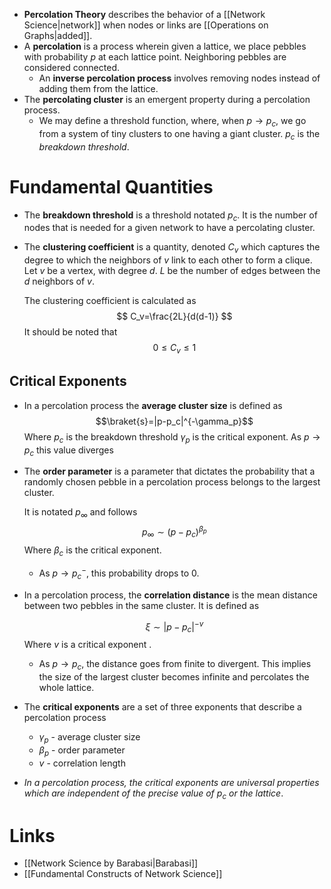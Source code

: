 * **Percolation Theory** describes the behavior of a [[Network Science|network]] when nodes or links are [[Operations on Graphs|added]]. 
* A **percolation** is a process wherein given a lattice, we place pebbles with probability $p$ at each lattice point. Neighboring pebbles are considered connected. 
	* An **inverse percolation process** involves removing nodes instead of adding them from the lattice. 
* The **percolating cluster** is an emergent property during a percolation process. 
	* We may define a threshold function, where, when $p\to p_c$, we go from a system of tiny clusters to one having a giant cluster. $p_c$ is the *breakdown threshold*.  

# Fundamental Quantities 
* The **breakdown threshold** is a threshold notated $p_c$. It is the number of nodes that is needed for a given network to have a percolating cluster. 


* The **clustering coefficient** is a quantity, denoted $C_v$ which captures the degree to which the neighbors of $v$ link to each other to form a clique. 
  Let 
  $v$ be a vertex, with degree $d$.
  $L$ be the number of edges between the $d$ neighbors of $v$. 
  
  The clustering coefficient is calculated as 
  $$
  C_v=\frac{2L}{d(d-1)}
  $$
  It should be noted that 
  $$
  0\le C_v\le 1
  $$

## Critical Exponents
* In a percolation process the **average cluster size** is defined as $$\braket{s}=|p-p_c|^{-\gamma_p}$$Where
	  $p_c$ is the breakdown threshold 
	  $\gamma_p$ is the critical exponent.
	  As $p\to p_c$ this value diverges 

* The **order parameter** is a parameter that dictates the probability that a randomly chosen pebble in a percolation process belongs to the largest cluster. 
  
  It is notated $p_{\infty}$ and follows $$p_\infty \sim (p-p_c)^{\beta_p}$$Where  $\beta_c$ is the critical exponent.
	* As $p\to p_c^-$, this probability drops to $0$.

* In a percolation process, the **correlation distance** is the mean distance between two pebbles in the same cluster. It is defined as 
  
  $$
  \xi \sim |p-p_c|^{-v}
  $$
  Where $v$ is a critical exponent .
	* As $p\to p_c$, the distance goes from  finite to divergent.  This implies the size of the largest cluster becomes infinite and percolates the whole lattice.

* The **critical exponents** are a set of three exponents that describe a percolation process 
	* $\gamma_p$ - average cluster size 
	* $\beta_p$ - order parameter 
	* $v$ - correlation length 
* *In a percolation process, the critical exponents are universal properties which are independent of the precise value of $p_c$ or the lattice*. 

# Links 
* [[Network Science by Barabasi|Barabasi]]
* [[Fundamental Constructs of Network Science]]
